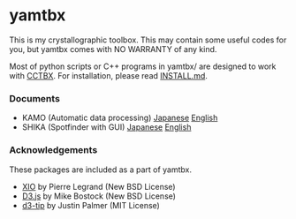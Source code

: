 # yamtbx
This is my crystallographic toolbox. This may contain some useful codes for you, but yamtbx comes with NO WARRANTY of any kind.

Most of python scripts or C++ programs in yamtbx/ are designed to work with [CCTBX](http://cctbx.sourceforge.net/).
For installation, please read [INSTALL.md](INSTALL.md).

### Documents

* KAMO (Automatic data processing) [Japanese](doc/kamo-ja.md) [English](doc/kamo-en.md)
* SHIKA (Spotfinder with GUI) [Japanese](doc/shika-ja.md) [English](doc/shika-en.md)

### Acknowledgements

These packages are included as a part of yamtbx.

* [XIO](https://code.google.com/p/xdsme/) by Pierre Legrand (New BSD License)
* [D3.js](http://d3js.org/) by Mike Bostock (New BSD License)
* [d3-tip](https://github.com/Caged/d3-tip) by Justin Palmer (MIT License)

